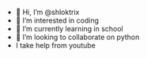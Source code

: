 - 👋 Hi, I’m @shloktrix
- 👀 I’m interested in coding
- 🌱 I’m currently learning in school
- 💞️ I’m looking to collaborate on python
-  I take help from youtube

<!---
shloktrix/shloktrix is a ✨ special ✨ repository because its `README.md` (this file) appears on your GitHub profile.
You can click the Preview link to take a look at your changes.
--->
